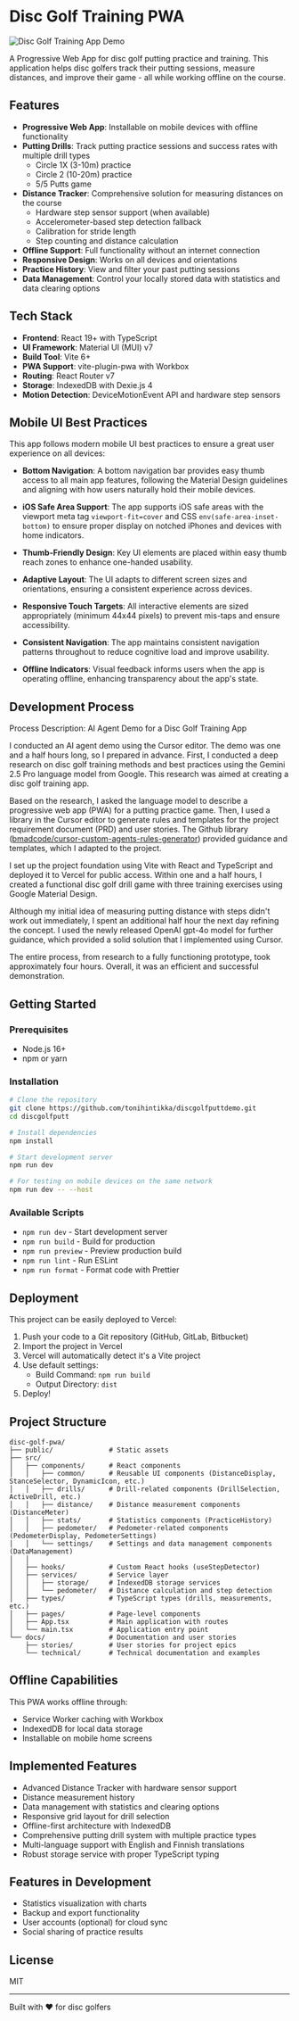 # Disc Golf Training PWA

![Disc Golf Training App Demo](docs/IMG_3926.PNG)

A Progressive Web App for disc golf putting practice and training. This application helps disc golfers track their putting sessions, measure distances, and improve their game - all while working offline on the course.

## Features

- **Progressive Web App**: Installable on mobile devices with offline functionality
- **Putting Drills**: Track putting practice sessions and success rates with multiple drill types
  - Circle 1X (3-10m) practice
  - Circle 2 (10-20m) practice
  - 5/5 Putts game
- **Distance Tracker**: Comprehensive solution for measuring distances on the course
  - Hardware step sensor support (when available)
  - Accelerometer-based step detection fallback
  - Calibration for stride length
  - Step counting and distance calculation
- **Offline Support**: Full functionality without an internet connection
- **Responsive Design**: Works on all devices and orientations
- **Practice History**: View and filter your past putting sessions
- **Data Management**: Control your locally stored data with statistics and data clearing options

## Tech Stack

- **Frontend**: React 19+ with TypeScript
- **UI Framework**: Material UI (MUI) v7
- **Build Tool**: Vite 6+
- **PWA Support**: vite-plugin-pwa with Workbox
- **Routing**: React Router v7
- **Storage**: IndexedDB with Dexie.js 4
- **Motion Detection**: DeviceMotionEvent API and hardware step sensors

## Mobile UI Best Practices

This app follows modern mobile UI best practices to ensure a great user experience on all devices:

- **Bottom Navigation**: A bottom navigation bar provides easy thumb access to all main app features, following the Material Design guidelines and aligning with how users naturally hold their mobile devices.

- **iOS Safe Area Support**: The app supports iOS safe areas with the viewport meta tag `viewport-fit=cover` and CSS `env(safe-area-inset-bottom)` to ensure proper display on notched iPhones and devices with home indicators.

- **Thumb-Friendly Design**: Key UI elements are placed within easy thumb reach zones to enhance one-handed usability.

- **Adaptive Layout**: The UI adapts to different screen sizes and orientations, ensuring a consistent experience across devices.

- **Responsive Touch Targets**: All interactive elements are sized appropriately (minimum 44x44 pixels) to prevent mis-taps and ensure accessibility.

- **Consistent Navigation**: The app maintains consistent navigation patterns throughout to reduce cognitive load and improve usability.

- **Offline Indicators**: Visual feedback informs users when the app is operating offline, enhancing transparency about the app's state.

## Development Process

Process Description: AI Agent Demo for a Disc Golf Training App

I conducted an AI agent demo using the Cursor editor. The demo was one and a half hours long, so I prepared in advance. First, I conducted a deep research on disc golf training methods and best practices using the Gemini 2.5 Pro language model from Google. This research was aimed at creating a disc golf training app.

Based on the research, I asked the language model to describe a progressive web app (PWA) for a putting practice game. Then, I used a library in the Cursor editor to generate rules and templates for the project requirement document (PRD) and user stories. The Github library ([bmadcode/cursor-custom-agents-rules-generator](https://github.com/bmadcode/cursor-custom-agents-rules-generator)) provided guidance and templates, which I adapted to the project.

I set up the project foundation using Vite with React and TypeScript and deployed it to Vercel for public access. Within one and a half hours, I created a functional disc golf drill game with three training exercises using Google Material Design.

Although my initial idea of measuring putting distance with steps didn't work out immediately, I spent an additional half hour the next day refining the concept. I used the newly released OpenAI gpt-4o model for further guidance, which provided a solid solution that I implemented using Cursor.

The entire process, from research to a fully functioning prototype, took approximately four hours. Overall, it was an efficient and successful demonstration.

## Getting Started

### Prerequisites

- Node.js 16+
- npm or yarn

### Installation

```bash
# Clone the repository
git clone https://github.com/tonihintikka/discgolfputtdemo.git
cd discgolfputt

# Install dependencies
npm install

# Start development server
npm run dev

# For testing on mobile devices on the same network
npm run dev -- --host
```

### Available Scripts

- `npm run dev` - Start development server
- `npm run build` - Build for production
- `npm run preview` - Preview production build
- `npm run lint` - Run ESLint
- `npm run format` - Format code with Prettier

## Deployment

This project can be easily deployed to Vercel:

1. Push your code to a Git repository (GitHub, GitLab, Bitbucket)
2. Import the project in Vercel
3. Vercel will automatically detect it's a Vite project
4. Use default settings:
   - Build Command: `npm run build`
   - Output Directory: `dist`
5. Deploy!

## Project Structure

```
disc-golf-pwa/
├── public/              # Static assets
├── src/
│   ├── components/      # React components
│   │   ├── common/      # Reusable UI components (DistanceDisplay, StanceSelector, DynamicIcon, etc.)
│   │   ├── drills/      # Drill-related components (DrillSelection, ActiveDrill, etc.)
│   │   ├── distance/    # Distance measurement components (DistanceMeter)
│   │   ├── stats/       # Statistics components (PracticeHistory)
│   │   ├── pedometer/   # Pedometer-related components (PedometerDisplay, PedometerSettings)
│   │   └── settings/    # Settings and data management components (DataManagement)
│   │   
│   ├── hooks/           # Custom React hooks (useStepDetector)
│   ├── services/        # Service layer
│   │   ├── storage/     # IndexedDB storage services
│   │   └── pedometer/   # Distance calculation and step detection
│   ├── types/           # TypeScript types (drills, measurements, etc.)
│   ├── pages/           # Page-level components
│   ├── App.tsx          # Main application with routes
│   └── main.tsx         # Application entry point
└── docs/                # Documentation and user stories
    ├── stories/         # User stories for project epics
    └── technical/       # Technical documentation and examples
```

## Offline Capabilities

This PWA works offline through:
- Service Worker caching with Workbox
- IndexedDB for local data storage
- Installable on mobile home screens

## Implemented Features

- Advanced Distance Tracker with hardware sensor support 
- Distance measurement history
- Data management with statistics and clearing options 
- Responsive grid layout for drill selection
- Offline-first architecture with IndexedDB
- Comprehensive putting drill system with multiple practice types
- Multi-language support with English and Finnish translations
- Robust storage service with proper TypeScript typing

## Features in Development

- Statistics visualization with charts
- Backup and export functionality
- User accounts (optional) for cloud sync
- Social sharing of practice results

## License

MIT

---

Built with ❤️ for disc golfers
